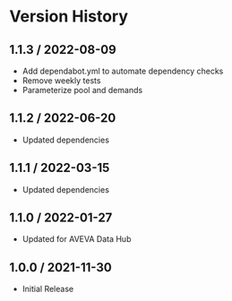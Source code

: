 # Version History

## 1.1.3 / 2022-08-09

- Add dependabot.yml to automate dependency checks
- Remove weekly tests
- Parameterize pool and demands

## 1.1.2 / 2022-06-20

- Updated dependencies

## 1.1.1 / 2022-03-15

- Updated dependencies

## 1.1.0 / 2022-01-27

- Updated for AVEVA Data Hub

## 1.0.0 / 2021-11-30

- Initial Release